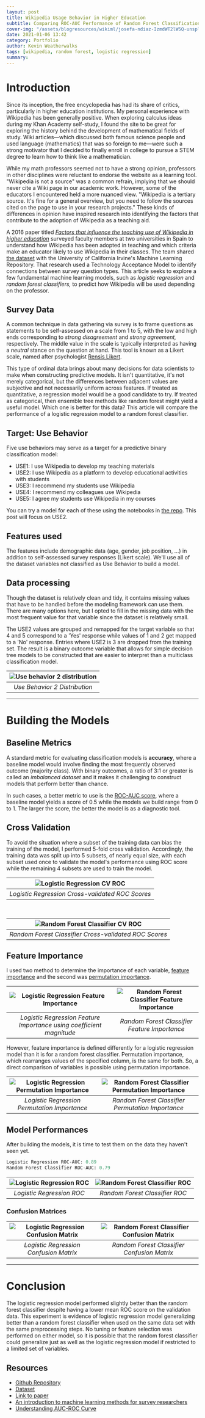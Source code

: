 ```yaml
---
layout: post
title: Wikipedia Usage Behavior in Higher Education
subtitle: Comparing ROC-AUC Performance of Random Forest Classification to Logistic Regression
cover-img: "/assets/blogresources/wikiml/josefa-ndiaz-IzmdWT2lW5Q-unsplash.jpg"
date: 2021-01-06 13:42
category: Portfolio
author: Kevin Weatherwalks
tags: [wikipedia, random forest, logistic regression]
summary: 
---
```


# Introduction

Since its inception, the free encyclopedia has had its share of critics, particularly in higher education institutions.
My personal experience with Wikipedia has been generally positive. When exploring calculus ideas during my Khan Academy self-study, I found the site to be great for exploring the history behind the development of mathematical fields of study. Wiki articles—which discussed both famous science people and used language (mathematics) that was so foreign to me—were such a strong motivator that I decided to finally enroll in college to pursue a STEM degree to learn how to think like a mathematician.

While my math professors seemed not to have a strong opinion, professors in other disciplines were reluctant to endorse the website as a learning tool. "Wikipedia is not a source" was a common refrain, implying that we should never cite a Wiki page in our academic work. However, some of the educators I encountered held a more nuanced view. "Wikipedia is a tertiary source. It's fine for a general overview, but you need to follow the sources cited on the page to use in your research projects." These kinds of differences in opinion have inspired research into identifying the factors that contribute to the adoption of Wikipedia as a teaching aid.

A 2016 paper titled [*Factors that influence the teaching use of Wikipedia in higher education*](https://dl.acm.org/doi/10.1002/asi.23488) surveyed faculty members at two universities in Spain to understand how Wikipedia has been adopted in teaching and which criteria make an educator likely to use Wikipedia in their classes. The team shared [the dataset](https://archive.ics.uci.edu/ml/datasets/wiki4he) with the University of California Irvine's Machine Learning Repository. That research used a Technology Acceptance Model to identify connections between survey question types. This article seeks to explore a few fundamental machine learning models, such as *logistic regression* and *random forest classifiers,* to predict how Wikipedia will be used depending on the professor.

## Survey Data

A common technique in data gathering via survey is to frame questions as statements to be self-assessed on a scale from 1 to 5, with the low and high ends corresponding to *strong disagreement* and *strong agreement,* respectively. The middle value in the scale is typically interpreted as having a *neutral* stance on the question at hand. This tool is known as a Likert scale, named after psychologist [Rensis Likert](https://en.wikipedia.org/wiki/Likert_scale).  

This type of ordinal data brings about many decisions for data scientists to make when constructing predictive models. It isn't quantitative, it's not merely categorical, but the differences between adjacent values are subjective and not necessarily uniform across features. If treated as quantitative, a regression model would be a good candidate to try. If treated as categorical, then ensemble tree methods like random forest might yield a useful model. Which one is better for this data? This article will compare the performance of a logistic regression model to a random forest classifier.

## Target: Use Behavior

Five use behaviors may serve as a target for a predictive binary classification model:  

- USE1: I use Wikipedia to develop my teaching materials
- USE2: I use Wikipedia as a platform to develop educational activities with students
- USE3: I recommend my students use Wikipedia
- USE4: I recommend my colleagues use Wikipedia
- USE5: I agree my students use Wikipedia in my courses

You can try a model for each of these using the notebooks in [the repo](https://github.com/KWeatherwalks/EduWikiML). This post will focus on USE2.

## Features used

The features include demographic data (age, gender, job position, ...) in addition to self-assessed survey responses (Likert scale). We'll use all of the dataset variables not classified as Use Behavior to build a model.

## Data processing

Though the dataset is relatively clean and tidy, it contains missing values that have to be handled before the modeling framework can use them. There are many options here, but I opted to fill in the missing data with the most frequent value for that variable since the dataset is relatively small.

The USE2 values are grouped and remapped for the target variable so that 4 and 5 correspond to a 'Yes' response while values of 1 and 2 get mapped to a 'No' response. Entries where USE2 is 3 are dropped from the training set. The result is a binary outcome variable that allows for simple decision tree models to be constructed that are easier to interpret than a multiclass classification model.

| ![Use behavior 2 distribution](/assets/blogresources/wikiml/use2_distribution.svg) |
|:----------------------------------------------------------------------------------:|
|                           *Use Behavior 2 Distribution*                            |

---

# Building the Models

## Baseline Metrics

A standard metric for evaluating classification models is **accuracy**, where a baseline model would involve finding the most frequently observed outcome (majority class). With binary outcomes, a ratio of 3:1 or greater is called an *imbalanced dataset* and it makes it challenging to construct models that perform better than chance.

In such cases, a better metric to use is the [ROC-AUC score](https://en.wikipedia.org/wiki/Receiver_operating_characteristic), where a baseline model yields a score of 0.5 while the models we build range from 0 to 1. The larger the score, the better the model is as a diagnostic tool.

## Cross Validation

To avoid the situation where a subset of the training data can bias the training of the model, I performed 5-fold cross validation. Accordingly, the training data was split up into 5 subsets, of nearly equal size, with each subset used once to validate the model's performance using ROC score while the remaining 4 subsets are used to train the model.

| ![Logistic Regression CV ROC](/assets/blogresources/wikiml/roc_log_train_cv.svg) |
|:--------------------------------------------------------------------------------:|
|                 *Logistic Regression Cross-validated ROC Scores*                 |

<br>

| ![Random Forest Classifier CV ROC](/assets/blogresources/wikiml/roc_rfc_train_cv.svg) |
|:-------------------------------------------------------------------------------------:|
|                 *Random Forest Classifier Cross-validated ROC Scores*                 |

<!-- ## Logistic Regression Model -->

<!-- ### Important Questions(Features) -->

<!-- ### Visualizations -->

<!-- ## Random Forest Classifier Model -->

<!-- ### Important Questions -->

<!-- ### Visualizations -->

## Feature Importance

I used two method to determine the importance of each variable, [feature importance]() and the second was [permutation importance]().

| ![Logistic Regression Feature Importance](/assets/blogresources/wikiml/log_feature.svg) | ![Random Forest Classifier Feature Importance](/assets/blogresources/wikiml/rfc_feature.jpg) |
|:---------------------------------------------------------------------------------------:|:--------------------------------------------------------------------------------------------:|
|          *Logistic Regression Feature Importance using coefficient magnitude*           |                        *Random Forest Classifier Feature Importance*                         |

However, feature importance is defined differently for a logistic regression model than it is for a random forest classifier. Permutation importance, which rearranges values of the specified column, is the same for both. So, a direct comparison of variables is possible using permutation importance.

| ![Logistic Regression Permutation Importance](/assets/blogresources/wikiml/log_permutation.svg) | ![Random Forest Classifier Permutation Importance](/assets/blogresources/wikiml/rfc_permutation.svg) |
|:-----------------------------------------------------------------------------------------------:|:----------------------------------------------------------------------------------------------------:|
|                          *Logistic Regression Permutation Importance*                           |                          *Random Forest Classifier Permutation Importance*                           |



## Model Performances

After building the models, it is time to test them on the data they haven't seen yet. 

```python
Logistic Regression ROC-AUC: 0.89
Random Forest Classifier ROC-AUC: 0.79
```

| ![Logistic Regression ROC](/assets/blogresources/wikiml/roc_log_test.svg) | ![Random Forest Classifier ROC](/assets/blogresources/wikiml/roc_rfc_test.svg) |
|:-------------------------------------------------------------------------:|:------------------------------------------------------------------------------:|
|                         *Logistic Regression ROC*                         |                         *Random Forest Classifier ROC*                         |

### Confusion Matrices

| ![Logistic Regression Confusion Matrix](/assets/blogresources/wikiml/log_confusion.svg) | ![Random Forest Classifier Confusion Matrix](/assets/blogresources/wikiml/rfc_confusion.svg) |
|:---------------------------------------------------------------------------------------:|:--------------------------------------------------------------------------------------------:|
|                         *Logistic Regression Confusion Matrix*                          |                         *Random Forest Classifier Confusion Matrix*                          |

---

# Conclusion

The logistic regression model performed slightly better than the random forest classifier despite having a lower mean ROC score on the validation data. This experiment is evidence of logistic regression model generalizing better than a random forest classifier when used on the same data set with the same preprocessing steps. No tuning or feature selection was performed on either model, so it is possible that the random forest classifier could generalize just as well as the logistic regression model if restricted to a limited set of variables.

## Resources

- [Github Repository](https://github.com/KWeatherwalks/EduWikiML)  
- [Dataset](https://archive.ics.uci.edu/ml/datasets/wiki4he)  
- [Link to paper](https://dl.acm.org/doi/10.1002/asi.23488)  
- [An introduction to machine learning methods for survey researchers](https://www.surveypractice.org/article/2718-an-introduction-to-machine-learning-methods-for-survey-researchers)  
- [Understanding AUC-ROC Curve](https://towardsdatascience.com/understanding-auc-roc-curve-68b2303cc9c5)